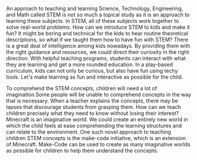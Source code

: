 An approach to teaching and learning Science, Technology, Engineering, and Math called STEM is not so much a topical study as it is an approach to learning these subjects. In STEM, all of these subjects work together to solve real-world problems. How can we introduce STEM to kids and make it fun? It might be boring and technical for the kids to hear routine theoretical descriptions, so what if we taught them how to have fun with STEM? There is a great deal of intelligence among kids nowadays. By providing them with the right guidance and resources, we could direct their curiosity in the right direction. With helpful teaching programs, students can interact with what they are learning and get a more rounded education. In a play-based curriculum, kids can not only be curious, but also have fun using techy tools. Let's make learning as fun and interactive as possible for the child.
<br>

To comprehend the STEM concepts, children will need a lot of imagination.Some people will be unable to comprehend concepts in the way that is necessary. When a teacher explains the concepts, there may be lapses that discourage students from grasping them. How can we teach children precisely what they need to know without losing their interest?
Minecraft is an imaginative world. We could create an entirely new world in which the child feels at ease comprehending the learning structures and can relate to the environment. One such novel approach to teaching children STEM concepts is the make-code initiative, which is an extension of Minecraft. Make-Code can be used to create as many imaginative worlds as possible for children to help them understand the concepts.
